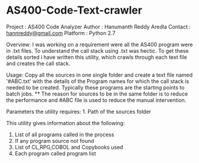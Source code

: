 # AS400-Code-Text-crawler

Project   : AS400 Code Analyzer
Author    : Hanumanth Reddy Aredla
Contact   : hannreddy@gmail.com
Platform  : Python 2.7


Overview:
      I was working on a requirement were all the AS400 program were in .txt files. To understand the call stack using .txt was hectic. To get these details sorted i have written this utility, which crawls through each text file and creates the call stack.
      
Usage:
    Copy all the sources in one single folder and create a text file named '#ABC.txt' with the details of the Program names for which the call stack is needed to be created. Typically these programs are the starting points to batch jobs.
   ** The reason for sources to be in the same folder is to reduce the performance and #ABC file is used to reduce the manual intervention.
   
   Parameters the utility requires:
            1. Path of the sources folder
 
 This utility gives information about the following:
 1. List of all programs called in the process
 2. If any program source not found
 3. List of CL,RPG,COBOL and Copybooks used
 4. Each program called program list
   
   
